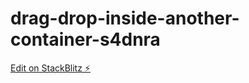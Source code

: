 # drag-drop-inside-another-container-s4dnra

[Edit on StackBlitz ⚡️](https://stackblitz.com/edit/drag-drop-inside-another-container-s4dnra)